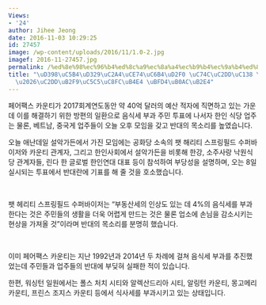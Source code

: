 ```yaml
---
Views:
- '24'
author: Jihee Jeong
date: 2016-11-03 10:29:25
id: 27457
image: /wp-content/uploads/2016/11/1.0-2.jpg
imagef: 2016-11-27457.jpg
permalink: /%ed%8e%98%ec%96%b4%ed%8c%a9%ec%8a%a4%ec%b9%b4%ec%9a%b4%ed%8b%b0-%ec%9d%8c%ec%8b%9d%ec%84%b8-%ec%b6%94%ec%a7%84%ec%8b%9d%eb%8b%b9%ec%97%85%ec%a3%bc%eb%93%a4-%eb%bf%94%eb%82%ac%eb%8b%a4/
title: "\uD398\uC5B4\uD329\uC2A4\uCE74\uC6B4\uD2F0 \uC74C\uC2DD\uC138 \uCD94\uC9C4\
  \u2026\uC2DD\uB2F9\uC5C5\uC8FC\uB4E4 \uBFD4\uB0AC\uB2E4"
---
```


페어팩스 카운티가 2017회계연도동안 약 40억 달러의 예산 적자에 직면하고 있는 가운데 이를 해결하기 위한 방편의 일환으로 음식세 부과 주민 투표에 나서자 한인 식당 업주는 물론, 베트남, 중국게 업주들이 오늘 오후 모임을 갖고 반대의 목소리를 높였습니다.

오늘 애난데일 설악가든에서 가진 모임에는 공화당 소속의 팻 해리티 스프링필드 수퍼바이저와 카운티 관계자, 그리고 한인사회에서 설악가든을 비롯해 한강, 소주사랑 낙원식당 관계자들, 린다 한 글로벌 한인연대 대표 등이 참석하여 부당성을 설명하며, 오는 8일 실시되는 투표에서 반대란에 기표를 해 줄 것을 호소했습니다.

&nbsp;

팻 헤리티 스프링필드 수퍼바이저는 “부동산세의 인상도 있는 데 4%의 음식세를 부과한다는 것은 주민들의 생활을 더욱 어렵게 만드는 것은 물론 업소에 손님을 감소시키는 현상을 가져올 것”이라며 반대의 목소리를 분명히 했습니다.

&nbsp;

이미 페어팩스 카운티는 지난 1992년과 2014년 두 차례에 걸쳐 음식세 부과를 추진했었는데 주민들과 업주들의 반대에 부딪혀 실패한 적이 있습니다.

한편, 워싱턴 일원에서는 폴스 처치 시티와 알렉산드리아 시티, 알링턴 카운티, 몽고메리 카운티, 프린스 조지스 카운티 등에서 식사세를 부과시키고 있는 상태입니다.